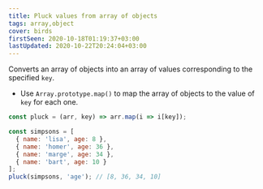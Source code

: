 ```yaml
---
title: Pluck values from array of objects
tags: array,object
cover: birds
firstSeen: 2020-10-18T01:19:37+03:00
lastUpdated: 2020-10-22T20:24:04+03:00
---
```


Converts an array of objects into an array of values corresponding to the specified `key`.

- Use `Array.prototype.map()` to map the array of objects to the value of `key` for each one.

```js
const pluck = (arr, key) => arr.map(i => i[key]);
```

```js
const simpsons = [
  { name: 'lisa', age: 8 },
  { name: 'homer', age: 36 },
  { name: 'marge', age: 34 },
  { name: 'bart', age: 10 }
];
pluck(simpsons, 'age'); // [8, 36, 34, 10]
```
